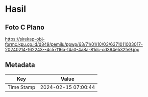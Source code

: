 # Hasil

## Foto C Plano

https://sirekap-obj-formc.kpu.go.id/d849/pemilu/ppwp/63/71/01/10/03/6371011003017-20240214-162243--4c57f16a-f4a0-4a8a-81dc-cd394e532fe9.jpg


## Metadata

| Key        | Value               |
| ---------- | ------------------- |
| Time Stamp | 2024-02-15 07:00:44 |



